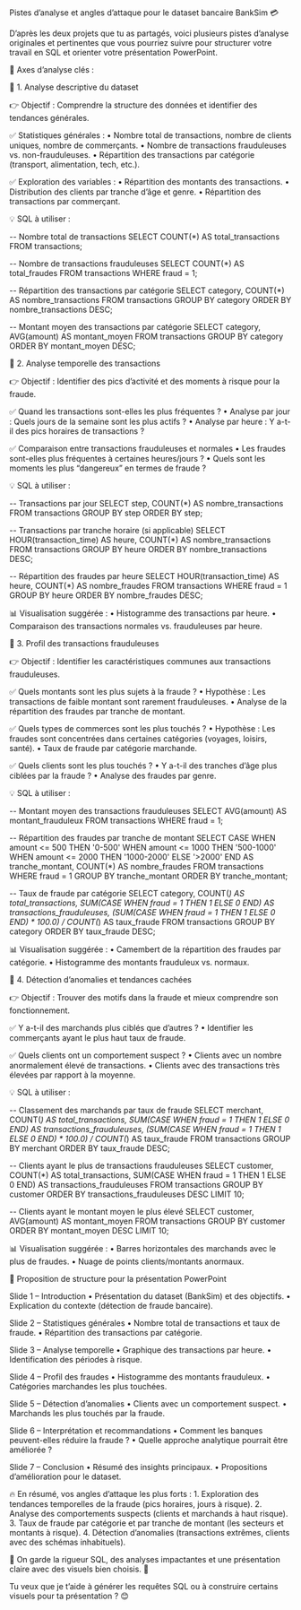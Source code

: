 Pistes d’analyse et angles d’attaque pour le dataset bancaire BankSim 💳

D’après les deux projets que tu as partagés, voici plusieurs pistes d’analyse originales et pertinentes que vous pourriez suivre pour structurer votre travail en SQL et orienter votre présentation PowerPoint.

📌 Axes d’analyse clés :

🔹 1. Analyse descriptive du dataset

👉 Objectif : Comprendre la structure des données et identifier des tendances générales.

✅ Statistiques générales :
	•	Nombre total de transactions, nombre de clients uniques, nombre de commerçants.
	•	Nombre de transactions frauduleuses vs. non-frauduleuses.
	•	Répartition des transactions par catégorie (transport, alimentation, tech, etc.).

✅ Exploration des variables :
	•	Répartition des montants des transactions.
	•	Distribution des clients par tranche d’âge et genre.
	•	Répartition des transactions par commerçant.

💡 SQL à utiliser :

-- Nombre total de transactions
SELECT COUNT(*) AS total_transactions FROM transactions;

-- Nombre de transactions frauduleuses
SELECT COUNT(*) AS total_fraudes FROM transactions WHERE fraud = 1;

-- Répartition des transactions par catégorie
SELECT category, COUNT(*) AS nombre_transactions 
FROM transactions 
GROUP BY category ORDER BY nombre_transactions DESC;

-- Montant moyen des transactions par catégorie
SELECT category, AVG(amount) AS montant_moyen
FROM transactions GROUP BY category ORDER BY montant_moyen DESC;

🔹 2. Analyse temporelle des transactions

👉 Objectif : Identifier des pics d’activité et des moments à risque pour la fraude.

✅ Quand les transactions sont-elles les plus fréquentes ?
	•	Analyse par jour : Quels jours de la semaine sont les plus actifs ?
	•	Analyse par heure : Y a-t-il des pics horaires de transactions ?

✅ Comparaison entre transactions frauduleuses et normales
	•	Les fraudes sont-elles plus fréquentes à certaines heures/jours ?
	•	Quels sont les moments les plus “dangereux” en termes de fraude ?

💡 SQL à utiliser :

-- Transactions par jour
SELECT step, COUNT(*) AS nombre_transactions
FROM transactions
GROUP BY step ORDER BY step;

-- Transactions par tranche horaire (si applicable)
SELECT HOUR(transaction_time) AS heure, COUNT(*) AS nombre_transactions
FROM transactions
GROUP BY heure ORDER BY nombre_transactions DESC;

-- Répartition des fraudes par heure
SELECT HOUR(transaction_time) AS heure, COUNT(*) AS nombre_fraudes
FROM transactions
WHERE fraud = 1
GROUP BY heure ORDER BY nombre_fraudes DESC;

📊 Visualisation suggérée :
	•	Histogramme des transactions par heure.
	•	Comparaison des transactions normales vs. frauduleuses par heure.

🔹 3. Profil des transactions frauduleuses

👉 Objectif : Identifier les caractéristiques communes aux transactions frauduleuses.

✅ Quels montants sont les plus sujets à la fraude ?
	•	Hypothèse : Les transactions de faible montant sont rarement frauduleuses.
	•	Analyse de la répartition des fraudes par tranche de montant.

✅ Quels types de commerces sont les plus touchés ?
	•	Hypothèse : Les fraudes sont concentrées dans certaines catégories (voyages, loisirs, santé).
	•	Taux de fraude par catégorie marchande.

✅ Quels clients sont les plus touchés ?
	•	Y a-t-il des tranches d’âge plus ciblées par la fraude ?
	•	Analyse des fraudes par genre.

💡 SQL à utiliser :

-- Montant moyen des transactions frauduleuses
SELECT AVG(amount) AS montant_frauduleux FROM transactions WHERE fraud = 1;

-- Répartition des fraudes par tranche de montant
SELECT 
  CASE 
    WHEN amount <= 500 THEN '0-500'
    WHEN amount <= 1000 THEN '500-1000'
    WHEN amount <= 2000 THEN '1000-2000'
    ELSE '>2000' 
  END AS tranche_montant, COUNT(*) AS nombre_fraudes
FROM transactions
WHERE fraud = 1
GROUP BY tranche_montant ORDER BY tranche_montant;

-- Taux de fraude par catégorie
SELECT category, COUNT(*) AS total_transactions,
       SUM(CASE WHEN fraud = 1 THEN 1 ELSE 0 END) AS transactions_frauduleuses,
       (SUM(CASE WHEN fraud = 1 THEN 1 ELSE 0 END) * 100.0) / COUNT(*) AS taux_fraude
FROM transactions
GROUP BY category ORDER BY taux_fraude DESC;

📊 Visualisation suggérée :
	•	Camembert de la répartition des fraudes par catégorie.
	•	Histogramme des montants frauduleux vs. normaux.

🔹 4. Détection d’anomalies et tendances cachées

👉 Objectif : Trouver des motifs dans la fraude et mieux comprendre son fonctionnement.

✅ Y a-t-il des marchands plus ciblés que d’autres ?
	•	Identifier les commerçants ayant le plus haut taux de fraude.

✅ Quels clients ont un comportement suspect ?
	•	Clients avec un nombre anormalement élevé de transactions.
	•	Clients avec des transactions très élevées par rapport à la moyenne.

💡 SQL à utiliser :

-- Classement des marchands par taux de fraude
SELECT merchant, COUNT(*) AS total_transactions,
       SUM(CASE WHEN fraud = 1 THEN 1 ELSE 0 END) AS transactions_frauduleuses,
       (SUM(CASE WHEN fraud = 1 THEN 1 ELSE 0 END) * 100.0) / COUNT(*) AS taux_fraude
FROM transactions
GROUP BY merchant ORDER BY taux_fraude DESC;

-- Clients ayant le plus de transactions frauduleuses
SELECT customer, COUNT(*) AS total_transactions,
       SUM(CASE WHEN fraud = 1 THEN 1 ELSE 0 END) AS transactions_frauduleuses
FROM transactions
GROUP BY customer ORDER BY transactions_frauduleuses DESC LIMIT 10;

-- Clients ayant le montant moyen le plus élevé
SELECT customer, AVG(amount) AS montant_moyen
FROM transactions
GROUP BY customer ORDER BY montant_moyen DESC LIMIT 10;

📊 Visualisation suggérée :
	•	Barres horizontales des marchands avec le plus de fraudes.
	•	Nuage de points clients/montants anormaux.

🎯 Proposition de structure pour la présentation PowerPoint

Slide 1 – Introduction
	•	Présentation du dataset (BankSim) et des objectifs.
	•	Explication du contexte (détection de fraude bancaire).

Slide 2 – Statistiques générales
	•	Nombre total de transactions et taux de fraude.
	•	Répartition des transactions par catégorie.

Slide 3 – Analyse temporelle
	•	Graphique des transactions par heure.
	•	Identification des périodes à risque.

Slide 4 – Profil des fraudes
	•	Histogramme des montants frauduleux.
	•	Catégories marchandes les plus touchées.

Slide 5 – Détection d’anomalies
	•	Clients avec un comportement suspect.
	•	Marchands les plus touchés par la fraude.

Slide 6 – Interprétation et recommandations
	•	Comment les banques peuvent-elles réduire la fraude ?
	•	Quelle approche analytique pourrait être améliorée ?

Slide 7 – Conclusion
	•	Résumé des insights principaux.
	•	Propositions d’amélioration pour le dataset.

🔥 En résumé, vos angles d’attaque les plus forts :
	1.	Exploration des tendances temporelles de la fraude (pics horaires, jours à risque).
	2.	Analyse des comportements suspects (clients et marchands à haut risque).
	3.	Taux de fraude par catégorie et par tranche de montant (les secteurs et montants à risque).
	4.	Détection d’anomalies (transactions extrêmes, clients avec des schémas inhabituels).

📌 On garde la rigueur SQL, des analyses impactantes et une présentation claire avec des visuels bien choisis. 🚀

Tu veux que je t’aide à générer les requêtes SQL ou à construire certains visuels pour ta présentation ? 😊